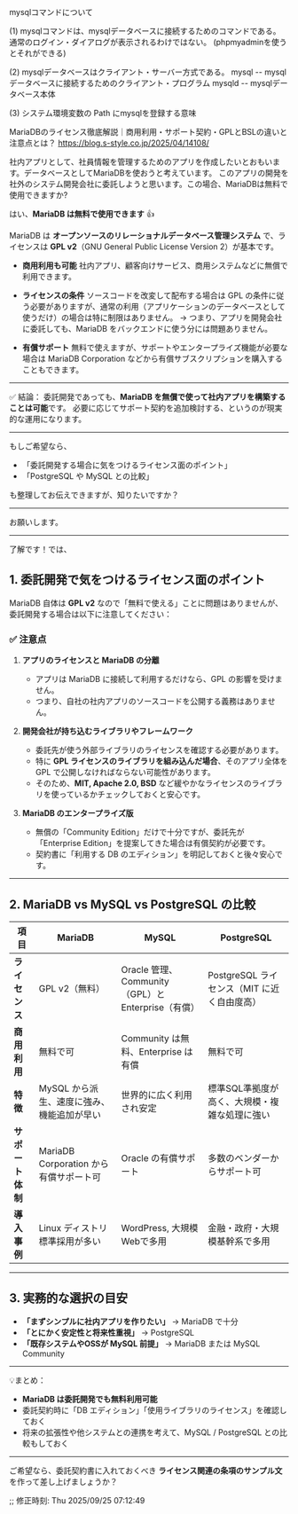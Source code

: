 mysqlコマンドについて

(1) mysqlコマンドは、mysqlデータベースに接続するためのコマンドである。
  通常のログイン・ダイアログが表示されるわけではない。
  (phpmyadminを使うとそれができる)

(2) mysqlデータベースはクライアント・サーバー方式である。
  mysql -- mysqlデータベースに接続するためのクライアント・プログラム
  mysqld -- mysqlデータベース本体
  

(3) システム環境変数の Path にmysqlを登録する意味


MariaDBのライセンス徹底解説｜商用利用・サポート契約・GPLとBSLの違いと注意点とは？
https://blog.s-style.co.jp/2025/04/14108/


社内アプリとして、社員情報を管理するためのアプリを作成したいとおもいます。データベースとしてMariaDBを使おうと考えています。
このアプリの開発を社外のシステム開発会社に委託しようと思います。この場合、MariaDBは無料で使用できますか?

はい、**MariaDB は無料で使用できます** 👍

MariaDB は **オープンソースのリレーショナルデータベース管理システム** で、ライセンスは **GPL v2**（GNU General Public License Version 2）が基本です。

* **商用利用も可能**
  社内アプリ、顧客向けサービス、商用システムなどに無償で利用できます。

* **ライセンスの条件**
  ソースコードを改変して配布する場合は GPL の条件に従う必要がありますが、通常の利用（アプリケーションのデータベースとして使うだけ）の場合は特に制限はありません。
  → つまり、アプリを開発会社に委託しても、MariaDB をバックエンドに使う分には問題ありません。

* **有償サポート**
  無料で使えますが、サポートやエンタープライズ機能が必要な場合は MariaDB Corporation などから有償サブスクリプションを購入することもできます。

---

✅ 結論：
委託開発であっても、**MariaDB を無償で使って社内アプリを構築することは可能**です。
必要に応じてサポート契約を追加検討する、というのが現実的な運用になります。

---

もしご希望なら、

* 「委託開発する場合に気をつけるライセンス面のポイント」
* 「PostgreSQL や MySQL との比較」

も整理してお伝えできますが、知りたいですか？

---

<div class="my-text">
お願いします。
</div>

---

了解です！では、

## 1. 委託開発で気をつけるライセンス面のポイント

MariaDB 自体は **GPL v2** なので「無料で使える」ことに問題はありませんが、委託開発する場合は以下に注意してください：

### ✅ 注意点

1. **アプリのライセンスと MariaDB の分離**

   * アプリは MariaDB に接続して利用するだけなら、GPL の影響を受けません。
   * つまり、自社の社内アプリのソースコードを公開する義務はありません。

2. **開発会社が持ち込むライブラリやフレームワーク**

   * 委託先が使う外部ライブラリのライセンスを確認する必要があります。
   * 特に **GPL ライセンスのライブラリを組み込んだ場合**、そのアプリ全体を GPL で公開しなければならない可能性があります。
   * そのため、**MIT, Apache 2.0, BSD** など緩やかなライセンスのライブラリを使っているかチェックしておくと安心です。

3. **MariaDB のエンタープライズ版**

   * 無償の「Community Edition」だけで十分ですが、委託先が「Enterprise Edition」を提案してきた場合は有償契約が必要です。
   * 契約書に「利用する DB のエディション」を明記しておくと後々安心です。

---

## 2. MariaDB vs MySQL vs PostgreSQL の比較

| 項目         | MariaDB                       | MySQL                                    | PostgreSQL                    |
| ---------- | ----------------------------- | ---------------------------------------- | ----------------------------- |
| **ライセンス**  | GPL v2（無料）                    | Oracle 管理、Community（GPL）と Enterprise（有償） | PostgreSQL ライセンス（MIT に近く自由度高） |
| **商用利用**   | 無料で可                          | Community は無料、Enterprise は有償             | 無料で可                          |
| **特徴**     | MySQL から派生、速度に強み、機能追加が早い      | 世界的に広く利用され安定                             | 標準SQL準拠度が高く、大規模・複雑な処理に強い      |
| **サポート体制** | MariaDB Corporation から有償サポート可 | Oracle の有償サポート                           | 多数のベンダーからサポート可                |
| **導入事例**   | Linux ディストリ標準採用が多い            | WordPress, 大規模Webで多用                     | 金融・政府・大規模基幹系で多用               |

---

## 3. 実務的な選択の目安

* **「まずシンプルに社内アプリを作りたい」** → MariaDB で十分
* **「とにかく安定性と将来性重視」** → PostgreSQL
* **「既存システムやOSSが MySQL 前提」** → MariaDB または MySQL Community

---

💡まとめ：

* **MariaDB は委託開発でも無料利用可能**
* 委託契約時に「DB エディション」「使用ライブラリのライセンス」を確認しておく
* 将来の拡張性や他システムとの連携を考えて、MySQL / PostgreSQL との比較もしておく

---

ご希望なら、委託契約書に入れておくべき **ライセンス関連の条項のサンプル文** を作って差し上げましょうか？



;; 修正時刻: Thu 2025/09/25 07:12:49
